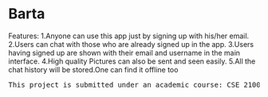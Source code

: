 # Barta
Features:
  1.Anyone can use this app just by signing up with his/her email.
  2.Users can chat with those who are already signed up in the app.
  3.Users having signed up are shown with their email and username in the main interface.
  4.High quality Pictures can also be sent and seen easily.
  5.All the chat history will be stored.One can find it offline too

<pre>This project is submitted under an academic course: CSE 2100, Dept. of CSE, RUET</pre>
